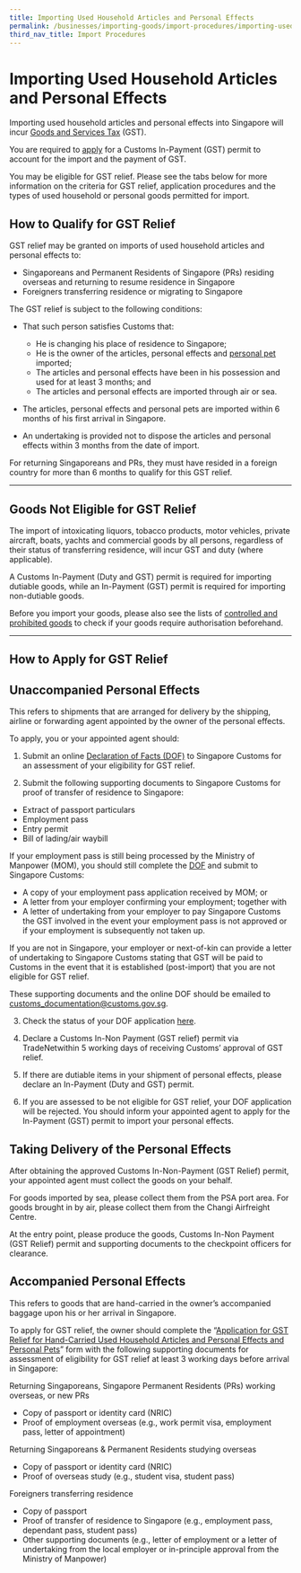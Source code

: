 ```yaml
---
title: Importing Used Household Articles and Personal Effects
permalink: /businesses/importing-goods/import-procedures/importing-used-household-articles-and-personal-effects
third_nav_title: Import Procedures
---
```


# Importing Used Household Articles and Personal Effects

Importing used household articles and personal effects into Singapore will incur  [Goods and Services Tax](/businesses/valuation-duties-taxes-fees/goods-and-services-tax-gst) (GST).

You are required to  [apply](/businesses/importing-goods/import-procedures/) for a Customs In-Payment (GST) permit to account for the import and the payment of GST.

You may be eligible for GST relief. Please see the tabs below for more information on the criteria for GST relief, application procedures and the types of used household or personal goods permitted for import.

## How to Qualify for GST Relief
GST relief may be granted on imports of used household articles and personal effects to:

-   Singaporeans and Permanent Residents of Singapore (PRs) residing overseas and returning to resume residence in Singapore
-   Foreigners transferring residence or migrating to Singapore

The GST relief is subject to the following conditions:

-   That such person satisfies Customs that:
    
    -   He is changing his place of residence to Singapore;
    -   He is the owner of the articles, personal effects and [personal pet](/businesses/importing-goods/import-procedures/importing-of-personal-pets) imported;
    -   The articles and personal effects have been in his possession and used for at least 3 months; and
    -   The articles and personal effects are imported through air or sea.

-   The articles, personal effects and personal pets are imported within 6 months of his first arrival in Singapore.

-   An undertaking is provided not to dispose the articles and personal effects within 3 months from the date of import.

For returning Singaporeans and PRs, they must have resided in a foreign country for more than 6 months to qualify for this GST relief.

***

## Goods Not Eligible for GST Relief
The import of intoxicating liquors, tobacco products, motor vehicles, private aircraft, boats, yachts and commercial goods by all persons, regardless of their status of transferring residence, will incur GST and duty (where applicable).

A Customs In-Payment (Duty and GST) permit is required for importing dutiable goods, while an In-Payment (GST) permit is required for importing non-dutiable goods.

Before you import your goods, please also see the lists of [controlled and prohibited goods](/businesses/importing-goods/controlled-and-prohibited-goods-for-import) to check if your goods require authorisation beforehand.

***

## How to Apply for GST Relief


## Unaccompanied Personal Effects
This refers to shipments that are arranged for delivery by the shipping, airline or forwarding agent appointed by the owner of the personal effects.

To apply, you or your appointed agent should:

1) Submit an online [Declaration of Facts (DOF)](https://www.tradenet.gov.sg/TN41/tds/pe/appFormPEServlet.do?action=formPrepareSTDAlone&APPLICATION_ID=TXWP) to Singapore Customs for an assessment of your eligibility for GST relief.

2) Submit the following supporting documents to Singapore Customs for proof of transfer of residence to Singapore:

-   Extract of passport particulars
-   Employment pass
-   Entry permit
-   Bill of lading/air waybill

If your employment pass is still being processed by the Ministry of Manpower (MOM), you should still complete the [DOF](https://www.tradenet.gov.sg/TN41/tds/pe/appFormPEServlet.do?action=formPrepareSTDAlone&APPLICATION_ID=TXWP) and submit to Singapore Customs:

-   A copy of your employment pass application received by MOM; or
-   A letter from your employer confirming your employment; together with
-   A letter of undertaking from your employer to pay Singapore Customs the GST involved in the event your employment pass is not approved or if your employment is subsequently not taken up.

If you are not in Singapore, your employer or next-of-kin can provide a letter of undertaking to Singapore Customs stating that GST will be paid to Customs in the event that it is established (post-import) that you are not eligible for GST relief.

These supporting documents and the online DOF should be emailed to [customs_documentation@customs.gov.sg](mailto:customs_documentation@customs.gov.sg).

3) Check the status of your DOF application  [here](https://www.tradenet.gov.sg/TN41/tds/pe/appFormPEServlet.do?action=enquire&APPLICATION_ID=TXWP).

4) Declare a Customs In-Non Payment (GST relief) permit via TradeNetwithin 5 working days of receiving Customs’ approval of GST relief.

5) If there are dutiable items in your shipment of personal effects, please declare an In-Payment (Duty and GST) permit.

6) If you are assessed to be not eligible for GST relief, your DOF application will be rejected. You should inform your appointed agent to apply for the In-Payment (GST) permit to import your personal effects.

## Taking Delivery of the Personal Effects
After obtaining the approved Customs In-Non-Payment (GST Relief) permit, your appointed agent must collect the goods on your behalf.

For goods imported by sea, please collect them from the PSA port area. For goods brought in by air, please collect them from the Changi Airfreight Centre.

At the entry point, please produce the goods, Customs In-Non Payment (GST Relief) permit and supporting documents to the checkpoint officers for clearance.

## Accompanied Personal Effects
This refers to goods that are hand-carried in the owner’s accompanied baggage upon his or her arrival in Singapore.

To apply for GST relief, the owner should complete the “[Application for GST Relief for Hand-Carried Used Household Articles and Personal Effects and Personal Pets](/eservices/customs-forms-and-service-links)” form with the following supporting documents for assessment of eligibility for GST relief at least 3 working days before arrival in Singapore:

Returning Singaporeans, Singapore Permanent Residents (PRs) working overseas, or new PRs

-   Copy of passport or identity card (NRIC)
-   Proof of employment overseas (e.g., work permit visa, employment pass, letter of appointment)

Returning Singaporeans & Permanent Residents studying overseas

-   Copy of passport or identity card (NRIC)
-   Proof of overseas study (e.g., student visa, student pass)

Foreigners transferring residence

-   Copy of passport
-   Proof of transfer of residence to Singapore (e.g., employment pass, dependant pass, student pass)
-   Other supporting documents (e.g., letter of employment or a letter of undertaking from the local employer or in-principle approval from the Ministry of Manpower)

